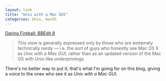 ```yaml
---
layout: link
title: "Unix with a Mac GUI"
categories: Unix, macOS
---
```


[Daring Fireball: BBEdit 8](https://daringfireball.net/2004/09/bbedit_8)

> This view is generally expressed only by those who are extremely technically nerdy — i.e. the sort of guys who honestly see Mac OS X as *Unix with a Mac GUI*, rather than as an updated version of the Mac OS with Unix-like underpinnings.

There's no better way to put it; that's what I'm going for on this blog,  giving a voice to the ones who see it as *Unix with a Mac GUI*.
